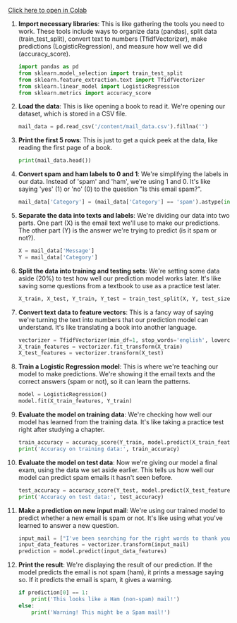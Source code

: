 [Click here to open in Colab](https://colab.research.google.com/github/EzzOps/codespaces-blank/blob/main/main-classification.ipynb)

1. **Import necessary libraries**: This is like gathering the tools you need to work. These tools include ways to organize data (pandas), split data (train_test_split), convert text to numbers (TfidfVectorizer), make predictions (LogisticRegression), and measure how well we did (accuracy_score).
    ```python
    import pandas as pd
    from sklearn.model_selection import train_test_split
    from sklearn.feature_extraction.text import TfidfVectorizer
    from sklearn.linear_model import LogisticRegression
    from sklearn.metrics import accuracy_score
    ```
2. **Load the data**: This is like opening a book to read it. We're opening our dataset, which is stored in a CSV file.
    ```python
    mail_data = pd.read_csv('/content/mail_data.csv').fillna('')
    ```
3. **Print the first 5 rows**: This is just to get a quick peek at the data, like reading the first page of a book.
    ```python
    print(mail_data.head())
    ```
4. **Convert spam and ham labels to 0 and 1**: We're simplifying the labels in our data. Instead of 'spam' and 'ham', we're using 1 and 0. It's like saying 'yes' (1) or 'no' (0) to the question "Is this email spam?".
    ```python
    mail_data['Category'] = (mail_data['Category'] == 'spam').astype(int)
    ```
5. **Separate the data into texts and labels**: We're dividing our data into two parts. One part (X) is the email text we'll use to make our predictions. The other part (Y) is the answer we're trying to predict (is it spam or not?).
    ```python
    X = mail_data['Message']
    Y = mail_data['Category']
    ```
6. **Split the data into training and testing sets**: We're setting some data aside (20%) to test how well our prediction model works later. It's like saving some questions from a textbook to use as a practice test later.
    ```python
    X_train, X_test, Y_train, Y_test = train_test_split(X, Y, test_size=0.2, random_state=3)
    ```
7. **Convert text data to feature vectors**: This is a fancy way of saying we're turning the text into numbers that our prediction model can understand. It's like translating a book into another language.
    ```python
    vectorizer = TfidfVectorizer(min_df=1, stop_words='english', lowercase=True)
    X_train_features = vectorizer.fit_transform(X_train)
    X_test_features = vectorizer.transform(X_test)
    ```
8. **Train a Logistic Regression model**: This is where we're teaching our model to make predictions. We're showing it the email texts and the correct answers (spam or not), so it can learn the patterns.
    ```python
    model = LogisticRegression()
    model.fit(X_train_features, Y_train)
    ```
9. **Evaluate the model on training data**: We're checking how well our model has learned from the training data. It's like taking a practice test right after studying a chapter.
    ```python
    train_accuracy = accuracy_score(Y_train, model.predict(X_train_features))
    print('Accuracy on training data:', train_accuracy)
    ```
10. **Evaluate the model on test data**: Now we're giving our model a final exam, using the data we set aside earlier. This tells us how well our model can predict spam emails it hasn't seen before.
    ```python
    test_accuracy = accuracy_score(Y_test, model.predict(X_test_features))
    print('Accuracy on test data:', test_accuracy)
    ```
11. **Make a prediction on new input mail**: We're using our trained model to predict whether a new email is spam or not. It's like using what you've learned to answer a new question.
    ```python
    input_mail = ["I've been searching for the right words to thank you for this breather. I promise I won't take your help for granted and will fulfill my promise. You have been wonderful and a blessing at all times"]
    input_data_features = vectorizer.transform(input_mail)
    prediction = model.predict(input_data_features)
    ```
12. **Print the result**: We're displaying the result of our prediction. If the model predicts the email is not spam (ham), it prints a message saying so. If it predicts the email is spam, it gives a warning.
    ```python
    if prediction[0] == 1:
        print('This looks like a Ham (non-spam) mail!')
    else:
        print('Warning! This might be a Spam mail!')
    ```